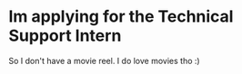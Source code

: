 # Im applying for the Technical Support Intern
So I don't have a movie reel. I do love movies tho :)
